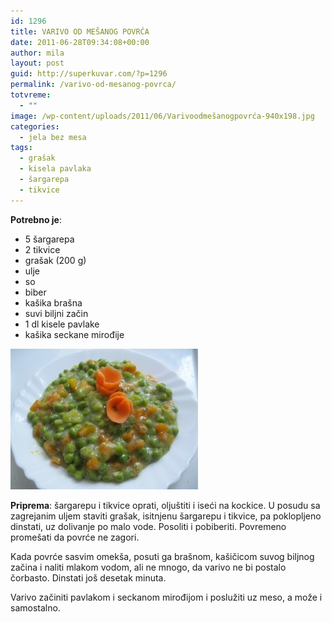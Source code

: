 ```yaml
---
id: 1296
title: VARIVO OD MEŠANOG POVRĆA
date: 2011-06-28T09:34:08+00:00
author: mila
layout: post
guid: http://superkuvar.com/?p=1296
permalink: /varivo-od-mesanog-povrca/
totvreme:
  - ""
image: /wp-content/uploads/2011/06/Varivoodmešanogpovrća-940x198.jpg
categories:
  - jela bez mesa
tags:
  - grašak
  - kisela pavlaka
  - šargarepa
  - tikvice
---
```

**Potrebno je**:

  * 5 šargarepa
  * 2 tikvice
  * grašak (200 g)
  * ulje
  * so
  * biber
  * kašika brašna
  * suvi biljni začin
  * 1 dl kisele pavlake
  * kašika seckane mirođije

<img class="alignnone size-medium wp-image-3529" title="Varivoodmešanogpovrća" src="/wp-content/uploads/2011/06/Varivoodmešanogpovrća-300x225.jpg" alt="" width="300" height="225" /> 

**Priprema**: šargarepu i tikvice oprati, oljuštiti i iseći na kockice. U posudu sa zagrejanim uljem staviti grašak, isitnjenu šargarepu i tikvice, pa poklopljeno dinstati, uz dolivanje po malo vode. Posoliti i pobiberiti. Povremeno promešati da povrće ne zagori.

Kada povrće sasvim omekša, posuti ga brašnom, kašičicom suvog biljnog začina i naliti mlakom vodom, ali ne mnogo, da varivo ne bi postalo čorbasto. Dinstati još desetak minuta.

Varivo začiniti pavlakom i seckanom mirođijom i poslužiti uz meso, a može i samostalno.